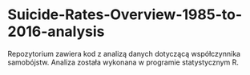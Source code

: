 # Suicide-Rates-Overview-1985-to-2016-analysis
Repozytorium zawiera kod z analizą danych dotyczącą współczynnika samobójstw. Analiza została wykonana w programie statystycznym R. 
